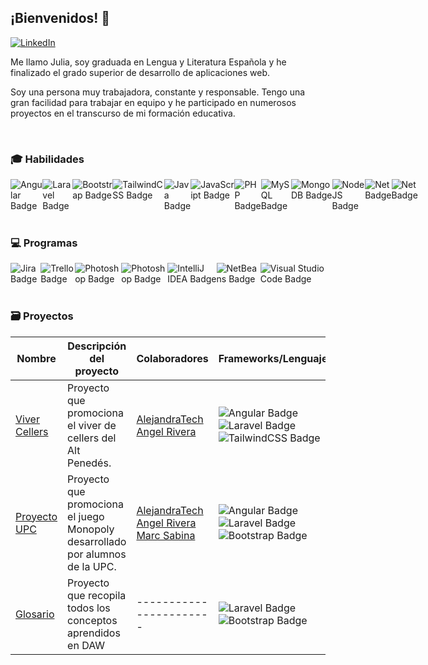 ## ¡Bienvenidos! :wave:

[![LinkedIn](https://img.shields.io/badge/linkedin-%230077B5.svg?style=for-the-badge&logo=linkedin&logoColor=white)](https://www.linkedin.com/in/julia-prieto1997/)

Me llamo Julia, soy graduada en Lengua y Literatura Española y he finalizado el grado superior de desarrollo de aplicaciones web. 

Soy una persona muy trabajadora, constante y responsable. Tengo una gran facilidad para trabajar en equipo y he participado en numerosos proyectos en el transcurso de mi formación educativa.

<br>

###  :mortar_board: Habilidades

<div style="display: flex; justify-content: space-around;">
    <img src="https://img.shields.io/badge/angular-%23DD0031.svg?style=for-thebadge&logo=angular&logoColor=white" alt="Angular Badge"/>
    <img src="https://img.shields.io/badge/laravel-%23FF2D20.svg?style=for-thebadge&logo=laravel&logoColor=white" alt="Laravel Badge"/>
    <img src="https://img.shields.io/badge/bootstrap-%238511FA.svg?style=forthebadge&logo=bootstrap&logoColor=white" alt="Bootstrap Badge"/>
    <img src="https://img.shields.io/badge/tailwindcss-%2338B2AC.svg?style=forthebadge&logo=tailwind-css&logoColor=white" alt="TailwindCSS Badge"/>
    <img src="https://img.shields.io/badge/java-%23ED8B00.svg?style=forthebadge&logo=openjdk&logoColor=white" alt="Java Badge"/>
    <img src="https://img.shields.io/badge/javascript-%23323330.svg?style=forthebadge&logo=javascript&logoColor=%23F7DF1E" alt="JavaScript Badge"/>
    <img src="https://img.shields.io/badge/php-%23777BB4.svg?style=forthebadge&logo=php&logoColor=white" alt="PHP Badge"/>
    <img src="https://img.shields.io/badge/mysql-4479A1.svg?style=forthebadge&logo=mysql&logoColor=white" alt="MySQL Badge"/>
    <img src="https://img.shields.io/badge/MongoDB-%234ea94b.svg?style=forthebadge&logo=mongodb&logoColor=white" alt="MongoDB Badge"/>
    <img src="https://img.shields.io/badge/node.js-6DA55F?style=forthebadge&logo=node.js&logoColor=white" alt="NodeJS Badge"/>
     <img src="https://img.shields.io/badge/.NET-512BD4?logo=dotnet&logoColor=fff" alt="Net Badge"/>
    <img src="https://custom-icon-badges.demolab.com/badge/C%23-%23239120.svg?logo=cshrp&logoColor=white" alt="Net Badge"/>
</div>

<br>

###  :computer: Programas
<div style="display: flex; justify-content: space-around;">
    <img src="https://img.shields.io/badge/Jira-0052CC?logo=jira&logoColor=fff" alt="Jira Badge"/>
    <img src="https://img.shields.io/badge/Trello-0052CC?logo=trello&logoColor=fff" alt="Trello Badge"/>
    <img src="https://img.shields.io/badge/Adobe%20Photoshop-31A8FF?logo=Adobe%20Photoshop&logoColor=black" alt="Photoshop Badge"/>
        <img src="https://img.shields.io/badge/Figma-F24E1E?logo=figma&logoColor=white" alt="Photoshop Badge"/>
            <img src="https://img.shields.io/badge/IntelliJIDEA-000000.svg?logo=intellij-idea&logoColor=white" alt="IntelliJ IDEA Badge"/>
            <img src="https://img.shields.io/badge/NetBeans%20IDE-1B6AC6.svg?logo=apache-netbeans-ide&logoColor=white" alt="NetBeans Badge"/>
         <img src="https://custom-icon-badges.demolab.com/badge/Visual%20Studio%20Code-0078d7.svg?logo=vsc&logoColor=white" alt="Visual Studio Code Badge"/>
</div>

<br>

### :card_file_box: Proyectos

| Nombre | Descripción del proyecto | Colaboradores | Frameworks/Lenguajes | Estado |
|--------|--------------------------|---------------|---------------------|--------|
|[Viver Cellers](https://github.com/AlejandraTech/viver-cellers) | Proyecto que promociona el viver de cellers del Alt Penedés. | [AlejandraTech](https://github.com/AlejandraTech)   [Angel Rivera](https://github.com/DarkAng10)|<img src="https://img.shields.io/badge/angular-%23DD0031.svg?style=for-thebadge&logo=angular&logoColor=white" alt="Angular Badge"/> <img src="https://img.shields.io/badge/laravel-%23FF2D20.svg?style=for-thebadge&logo=laravel&logoColor=white" alt="Laravel Badge"/> <img src="https://img.shields.io/badge/tailwindcss-%2338B2AC.svg?style=forthebadge&logo=tailwind-css&logoColor=white" alt="TailwindCSS Badge"/>| Finalizado
|[Proyecto UPC](https://github.com/marcsabinadev/monopoly) | Proyecto que promociona el juego Monopoly desarrollado por alumnos de la UPC. | [AlejandraTech](https://github.com/AlejandraTech)   [Angel Rivera](https://github.com/DarkAng10) [Marc Sabina](https://github.com/marcsabinadev)|<img src="https://img.shields.io/badge/angular-%23DD0031.svg?style=for-thebadge&logo=angular&logoColor=white" alt="Angular Badge"/> <img src="https://img.shields.io/badge/laravel-%23FF2D20.svg?style=for-thebadge&logo=laravel&logoColor=white" alt="Laravel Badge"/> <img src="https://img.shields.io/badge/bootstrap-%238511FA.svg?style=forthebadge&logo=bootstrap&logoColor=white" alt="Bootstrap Badge"/>| Finalizado
|[Glosario](https://github.com/Julia-1997/Glosario) | Proyecto que recopila todos los conceptos aprendidos en DAW| -----------------------|<img src="https://img.shields.io/badge/laravel-%23FF2D20.svg?style=for-thebadge&logo=laravel&logoColor=white" alt="Laravel Badge"/> <img src="https://img.shields.io/badge/bootstrap-%238511FA.svg?style=forthebadge&logo=bootstrap&logoColor=white" alt="Bootstrap Badge"/>| En proceso


<br>
